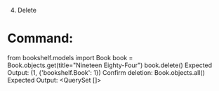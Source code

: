 4. Delete
# Command:
from bookshelf.models import Book
book = Book.objects.get(title="Nineteen Eighty-Four")
book.delete()
Expected Output: (1, {'bookshelf.Book': 1})
Confirm deletion: Book.objects.all()
Expected Output: <QuerySet []>